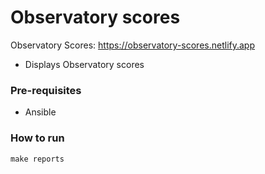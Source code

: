 # Observatory scores

Observatory Scores: https://observatory-scores.netlify.app


- Displays Observatory scores 

### Pre-requisites

- Ansible

### How to run

```
make reports
```



